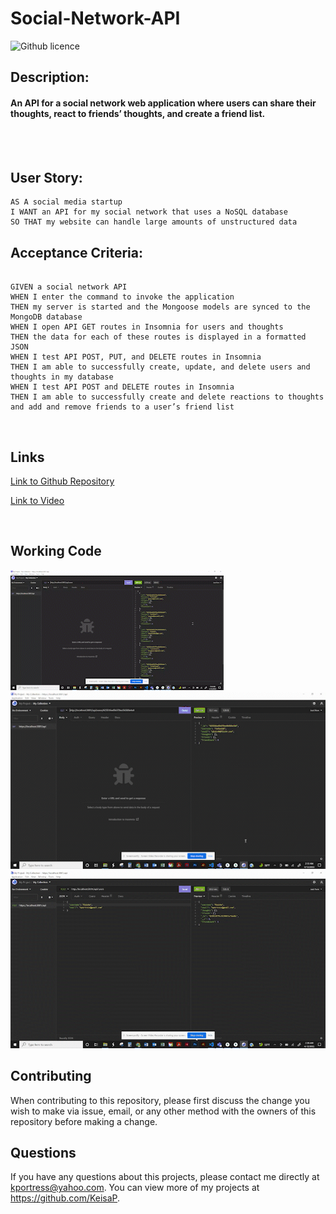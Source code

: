 # Social-Network-API

![Github licence](http://img.shields.io/badge/license-MIT-blue.svg)

## Description:

#### An API for a social network web application where users can share their thoughts, react to friends’ thoughts, and create a friend list. 
<br>
<br>

## User Story:
```
AS A social media startup
I WANT an API for my social network that uses a NoSQL database
SO THAT my website can handle large amounts of unstructured data
```

## Acceptance Criteria:

```

GIVEN a social network API
WHEN I enter the command to invoke the application
THEN my server is started and the Mongoose models are synced to the MongoDB database
WHEN I open API GET routes in Insomnia for users and thoughts
THEN the data for each of these routes is displayed in a formatted JSON
WHEN I test API POST, PUT, and DELETE routes in Insomnia
THEN I am able to successfully create, update, and delete users and thoughts in my database
WHEN I test API POST and DELETE routes in Insomnia
THEN I am able to successfully create and delete reactions to thoughts and add and remove friends to a user’s friend list
```

<br>

## Links

[Link to Github Repository](https://github.com/KeisaP/Social-Network-API)

[Link to Video](https://drive.google.com/file/d/1FinRX55qM3JAskjh_3VnhHeQNReuGGZH/view?usp=sharing)

<br>

## Working Code
![Get Users and Thoughts](https://github.com/KeisaP/Social-Network-API/blob/main/assets/Get_Users_and_Thoughts_AdobeCreativeCloudExpress.gif)
![Get a Single User and a Single Thought](https://github.com/KeisaP/Social-Network-API/blob/main/assets/Get_Single_User_and_Single_Thought_AdobeCreativeCloudExpress.gif)
![Post Put Delete](https://github.com/KeisaP/Social-Network-API/blob/main/assets/Post_Put_Delete_AdobeCreativeCloudExpress.gif)



## Contributing

When contributing to this repository, please first discuss the change you wish to make via issue, email, or any other method with the owners of this repository before making a change.

## Questions

If you have any questions about this projects, please contact me directly at kportress@yahoo.com. You can view more of my projects at https://github.com/KeisaP.

```
